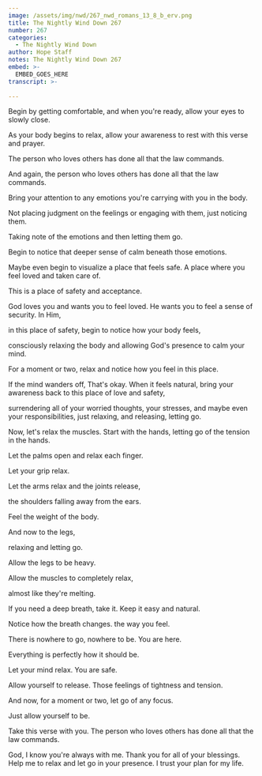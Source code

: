 ```yaml
---
image: /assets/img/nwd/267_nwd_romans_13_8_b_erv.png
title: The Nightly Wind Down 267
number: 267
categories:
  - The Nightly Wind Down
author: Hope Staff
notes: The Nightly Wind Down 267
embed: >-
  EMBED_GOES_HERE
transcript: >-
  
---
```

Begin by getting comfortable, and when you're ready, allow your eyes to slowly close.

As your body begins to relax, allow your awareness to rest with this verse and prayer.

The person who loves others has done all that the law commands.

And again, the person who loves others has done all that the law commands.

Bring your attention to any emotions you're carrying with you in the body.

Not placing judgment on the feelings or engaging with them, just noticing them.

Taking note of the emotions and then letting them go.

Begin to notice that deeper sense of calm beneath those emotions.

Maybe even begin to visualize a place that feels safe. A place where you feel loved and taken care of.

This is a place of safety and acceptance.

God loves you and wants you to feel loved. He wants you to feel a sense of security. In Him,

in this place of safety, begin to notice how your body feels,

consciously relaxing the body and allowing God's presence to calm your mind.

For a moment or two, relax and notice how you feel in this place.

If the mind wanders off, That's okay. When it feels natural, bring your awareness back to this place of love and safety,

surrendering all of your worried thoughts, your stresses, and maybe even your responsibilities, just relaxing, and releasing, letting go.

Now, let's relax the muscles. Start with the hands, letting go of the tension in the hands.

Let the palms open and relax each finger.

Let your grip relax.

Let the arms relax and the joints release,

the shoulders falling away from the ears.

Feel the weight of the body.

And now to the legs,

relaxing and letting go.

Allow the legs to be heavy.

Allow the muscles to completely relax,

almost like they're melting.

If you need a deep breath, take it. Keep it easy and natural.

Notice how the breath changes. the way you feel.

There is nowhere to go, nowhere to be. You are here.

Everything is perfectly how it should be.

Let your mind relax. You are safe.

Allow yourself to release. Those feelings of tightness and tension.

And now, for a moment or two, let go of any focus.

Just allow yourself to be.

Take this verse with you. The person who loves others has done all that the law commands.

God, I know you're always with me. Thank you for all of your blessings. Help me to relax and let go in your presence. I trust your plan for my life.

